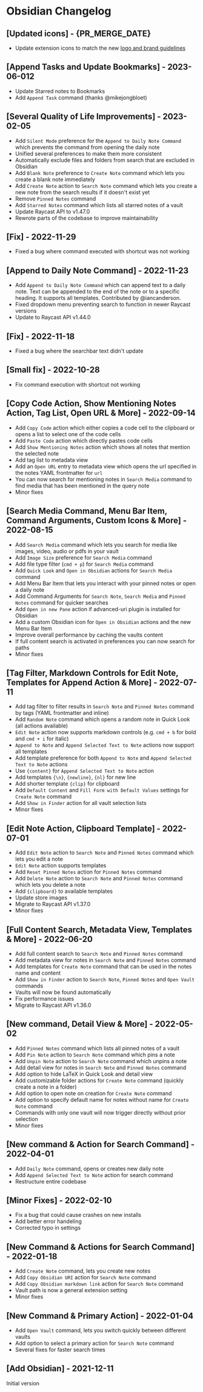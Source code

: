 # Obsidian Changelog

## [Updated icons] - {PR_MERGE_DATE}

- Update extension icons to match the new [logo and brand guidelines](https://obsidian.md/brand)

## [Append Tasks and Update Bookmarks] - 2023-06-012

- Update Starred notes to Bookmarks
- Add `Append Task` command (thanks @mikejongbloet)

## [Several Quality of Life Improvements] - 2023-02-05

- Add `Silent Mode` preference for the `Append to Daily Note Command` which prevents the command from opening the daily note
- Unified several preferences to make them more consistent
- Automatically exclude files and folders from search that are excluded in Obsidian
- Add `Blank Note` preference to `Create Note` command which lets you create a blank note immediately
- Add `Create Note` action to `Search Note` command which lets you create a new note from the search results if it doesn't exist yet
- Remove `Pinned Notes` command
- Add `Starred Notes` command which lists all starred notes of a vault
- Update Raycast API to v1.47.0
- Rewrote parts of the codebase to improve maintainability

## [Fix] - 2022-11-29

- Fixed a bug where command executed with shortcut was not working

## [Append to Daily Note Command] - 2022-11-23

- Add `Append to Daily Note Command` which can append text to a daily note. Text can be appended to the end of the note or to a specific heading. It supports all templates. Contributed by @iancanderson.
- Fixed dropdown menu preventing search to function in newer Raycast versions
- Update to Raycast API v1.44.0

## [Fix] - 2022-11-18

- Fixed a bug where the searchbar text didn't update

## [Small fix] - 2022-10-28

- Fix command execution with shortcut not working

## [Copy Code Action, Show Mentioning Notes Action, Tag List, Open URL & More] - 2022-09-14

- Add `Copy Code` action which either copies a code cell to the clipboard or opens a list to select one of the code cells
- Add `Paste Code` action which directly pastes code cells
- Add `Show Mentioning Notes` action which shows all notes that mention the selected note
- Add tag list to metadata view
- Add an `Open URL` entry to metadata view which opens the url specified in the notes YAML frontmatter for `url`
- You can now search for mentioning notes in `Search Media` command to find media that has been mentioned in the query note
- Minor fixes

## [Search Media Command, Menu Bar Item, Command Arguments, Custom Icons & More] - 2022-08-15

- Add `Search Media` command which lets you search for media like images, video, audio or pdfs in your vault
- Add `Image Size` preference for `Search Media` command
- Add file type filter (`cmd + p`) for `Search Media` command
- Add `Quick Look` and `Open in Obsidian` actions for `Search Media` command
- Add Menu Bar Item that lets you interact with your pinned notes or open a daily note
- Add Command Arguments for `Search Note`, `Search Media` and `Pinned Notes` command for quicker searches
- Add `Open in new Pane` action if advanced-uri plugin is installed for Obsidian
- Add a custom Obsidian icon for `Open in Obsidian` actions and the new Menu Bar Item
- Improve overall performance by caching the vaults content
- If full content search is activated in preferences you can now search for paths
- Minor fixes

## [Tag Filter, Markdown Controls for Edit Note, Templates for Append Action & More] - 2022-07-11

- Add tag filter to filter results in `Search Note` and `Pinned Notes` command by tags (YAML frontmatter and inline)
- Add `Random Note` command which opens a random note in Quick Look (all actions available)
- `Edit Note` action now supports markdown controls (e.g. `cmd + b` for bold and `cmd + i` for italic)
- `Append to Note` and `Append Selected Text to Note` actions now support all templates
- Add template preference for both `Append to Note` and `Append Selected Text to Note` actions
- Use `{content}` for `Append Selected Text to Note` action
- Add templates `{\n}`, `{newline}`, `{nl}` for new line
- Add shorter template `{clip}` for clipboard
- Add `Default Content` and `Fill Form with Default Values` settings for `Create Note` command
- Add `Show in Finder` action for all vault selection lists
- Minor fixes

## [Edit Note Action, Clipboard Template] - 2022-07-01

- Add `Edit Note` action to `Search Note` and `Pinned Notes` command which lets you edit a note
- `Edit Note` action supports templates
- Add `Reset Pinned Notes` action for `Pinned Notes` command
- Add `Delete Note` action to `Search Note` and `Pinned Notes` command which lets you delete a note
- Add `{clipboard}` to available templates
- Update store images
- Migrate to Raycast API v1.37.0
- Minor fixes

## [Full Content Search, Metadata View, Templates & More] - 2022-06-20

- Add full content search to `Search Note` and `Pinned Notes` command
- Add metadata view for notes in `Search Note` and `Pinned Notes` command
- Add templates for `Create Note` command that can be used in the notes name and content
- Add `Show in Finder` action to `Search Note`, `Pinned Notes` and `Open Vault` commands
- Vaults will now be found automatically
- Fix performance issues
- Migrate to Raycast API v1.36.0

## [New command, Detail View & More] - 2022-05-02

- Add `Pinned Notes` command which lists all pinned notes of a vault
- Add `Pin Note` action to `Search Note` command which pins a note
- Add `Unpin Note` action to `Search Note` command which unpins a note
- Add detail view for notes in `Search Note` and `Pinned Notes` command
- Add option to hide LaTeX in Quick Look and detail view
- Add customizable folder actions for `Create Note` command (quickly create a note in a folder)
- Add option to open note on creation for `Create Note` command
- Add option to specify default name for notes without name for `Create Note` command
- Commands with only one vault will now trigger directly without prior selection
- Minor fixes

## [New command & Action for Search Command] - 2022-04-01

- Add `Daily Note` command, opens or creates new daily note
- Add `Append Selected Text to Note` action for search command
- Restructure entire codebase

## [Minor Fixes] - 2022-02-10

- Fix a bug that could cause crashes on new installs
- Add better error handeling
- Corrected typo in settings

## [New Command & Actions for Search Command] - 2022-01-18

- Add `Create Note` command, lets you create new notes
- Add `Copy Obsidian URI` action for `Search Note` command
- Add `Copy Obsidian markdown link` action for `Search Note` command
- Vault path is now a general extension setting
- Minor fixes

## [New Command & Primary Action] - 2022-01-04

- Add `Open Vault` command, lets you switch quickly between different vaults
- Add option to select a primary action for `Search Note` command
- Several fixes for faster search times

## [Add Obsidian] - 2021-12-11

Initial version
